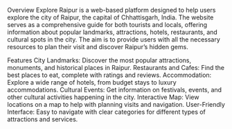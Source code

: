 Overview
Explore Raipur is a web-based platform designed to help users explore the city of Raipur, the capital of Chhattisgarh, India. The website serves as a comprehensive guide for both tourists and locals, offering information about popular landmarks, attractions, hotels, restaurants, and cultural spots in the city. The aim is to provide users with all the necessary resources to plan their visit and discover Raipur’s hidden gems.

Features
City Landmarks: Discover the most popular attractions, monuments, and historical places in Raipur.
Restaurants and Cafes: Find the best places to eat, complete with ratings and reviews.
Accommodation: Explore a wide range of hotels, from budget stays to luxury accommodations.
Cultural Events: Get information on festivals, events, and other cultural activities happening in the city.
Interactive Map: View locations on a map to help with planning visits and navigation.
User-Friendly Interface: Easy to navigate with clear categories for different types of attractions and services.

